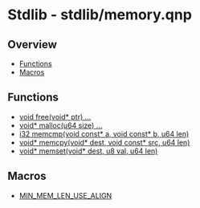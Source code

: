 
# Stdlib - stdlib/memory.qnp

## Overview
 - [Functions](#functions)
 - [Macros](#macros)


## Functions
 - [void free(void* ptr) ...]()
 - [void* malloc(u64 size) ...]()
 - [i32 memcmp(void const* a, void const* b, u64 len)]()
 - [void* memcpy(void* dest, void const* src, u64 len)]()
 - [void* memset(void* dest, u8 val, u64 len)]()

## Macros
 - [MIN_MEM_LEN_USE_ALIGN]()

